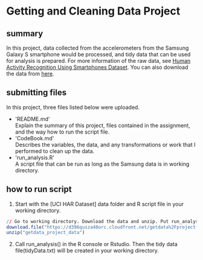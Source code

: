 Getting and Cleaning Data Project
========================================================

## summary  
In this project, data collected from the accelerometers from the Samsung Galaxy S smartphone would be processed, and tidy data that can be used for analysis is prepared. For more information of the raw data, see [Human Activity Recognition Using Smartphones Dataset]("http://archive.ics.uci.edu/ml/datasets/Human+Activity+Recognition+Using+Smartphones""). You can also download the data from [here]("https://d396qusza40orc.cloudfront.net/getdata%2Fprojectfiles%2FUCI%20HAR%20Dataset.zip").

## submitting files
In this project, three files listed below were uploaded. 
- 'README.md'  
  Explain the summary of this project, files contained in the assignment, and the way how to run the script file.
- 'CodeBook.md'  
  Describes the variables, the data, and any transformations or work that I performed to clean up the data.
- 'run_analysis.R'  
  A script file that can be run as long as the Samsung data is in working directory.

## how to run script
1. Start with the [UCI HAR Dataset] data folder and R script file in your working directory.

```r
// Go to working directory. Download the data and unzip. Put run_analysis.R into working directory too.
download.file("https://d396qusza40orc.cloudfront.net/getdata%2Fprojectfiles%2FUCI%20HAR%20Dataset.zip", destfile="getdata_project_data", method="curl")
unzip("getdata_project_data")
```

2. Call run_analysis() in the R console or Rstudio. Then the tidy data file(tidyData.txt) will be created in your working directory.
